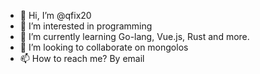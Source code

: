 - 👋 Hi, I’m @qfix20
- 👀 I’m interested in programming 
- 🌱 I’m currently learning Go-lang, Vue.js, Rust and more.
- 💞️ I’m looking to collaborate on mongolos
- 📫 How to reach me? By email

<!---
qfix20/qfix20 is a ✨ special ✨ repository because its `README.md` (this file) appears on your GitHub profile.
You can click the Preview link to take a look at your changes.
--->
